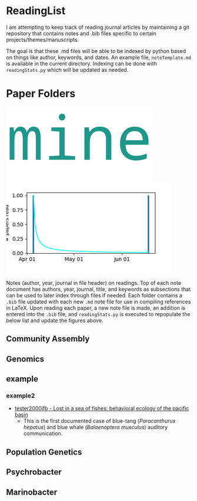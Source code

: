 # ReadingList

I am attempting to keep track of reading journal articles by maintaining a git repository that contains notes and .bib files specific to certain projects/themes/manuscripts.

The goal is that these .md files will be able to be indexed by python based on things like author, keywords, and dates.  An example file, `noteTemplate.md` is available in the current directory.  Indexing can be done with `readingStats.py` which will be updated as needed.

# Paper Folders
![readingTimeline](https://github.com/zscooper/ReadingList/blob/master/readingCloud.png)![readingTimeline](https://github.com/zscooper/ReadingList/blob/master/readingTimeline.png)

Notes (author, year, journal in file header) on readings.  Top of each note document has authors, year, journal, title, and keywords as subsections that can be used to later index through files if needed. Each folder contains a `.bib` file updated with each new `.md` note file for use in compiling references in LaTeX.  Upon reading each paper, a new note file is made, an addition is entered into the `.bib` file, and `readingStats.py` is executed to repopulate the below list and update the figures above.


## Community Assembly


## Genomics


## example


### example2

* [tester2000jfb - Lost in a sea of fishes: behavioral ecology of the pacific basin](https://github.com/zscooper/ReadingList/tree/master/papers/example/example2/tester2000jfb.md)
     * This is the first documented case of blue-tang (*Paracanthurus hepatus*) and blue whale (*Balaenoptera musculus*) auditory communication.

## Population Genetics


## Psychrobacter


## Marinobacter
